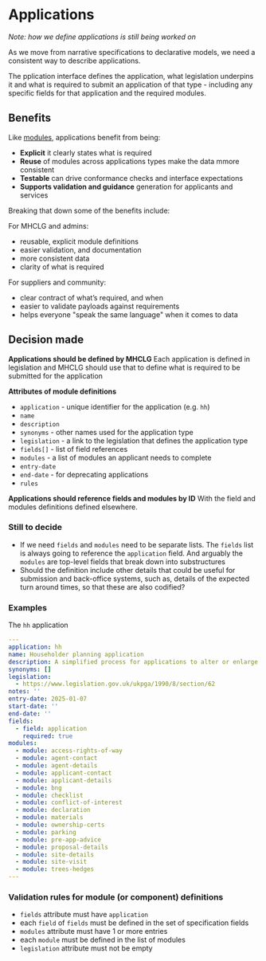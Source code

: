 # Applications

_Note: how we define applications is still being worked on_

As we move from narrative specifications to declarative models, we need a consistent way to describe applications. 

The pplication interface defines the application, what legislation underpins it and what is required to submit an application of that type - including any specific fields for that application and the required modules.


## Benefits

Like [modules](module.md), applications benefit from being:

* **Explicit** it clearly states what is required
* **Reuse** of modules across applications types make the data mmore consistent
* **Testable** can drive conformance checks and interface expectations
* **Supports validation and guidance** generation for applicants and services


Breaking that down some of the benefits include:

For MHCLG and admins:

* reusable, explicit module definitions
* easier validation, and documentation
* more consistent data
* clarity of what is required

For suppliers and community:

* clear contract of what’s required, and when
* easier to validate payloads against requirements
* helps everyone "speak the same language" when it comes to data

## Decision made

**Applications should be defined by MHCLG**
Each application is defined in legislation and MHCLG should use that to define what is required to be submitted for the application

**Attributes of module definitions**

* `application` -  unique identifier for the application (e.g. `hh`)
* `name`
* `description`
* `synonyms` - other names used for the application type
* `legislation` - a link to the legislation that defines the application type
* `fields[]` - list of field references
* `modules` - a list of modules an applicant needs to complete
* `entry-date`
* `end-date` - for deprecating applications
* `rules`

**Applications should reference fields and modules by ID**
With the field and modules definitions defined elsewhere.

### Still to decide

* If we need `fields` and `modules` need to be separate lists. The `fields` list is always going to reference the `application` field. And arguably the `modules` are top-level fields that break down into substructures
* Should the definition include other details that could be useful for submission and back-office systems, such as, details of the expected turn around times, so that these are also codified?

### Examples

The `hh` application
```yaml
---
application: hh
name: Householder planning application
description: A simplified process for applications to alter or enlarge a single house (but not a flat), including works within the boundary/garden
synonyms: []
legislation:
  - https://www.legislation.gov.uk/ukpga/1990/8/section/62
notes: ''
entry-date: 2025-01-07
start-date: ''
end-date: ''
fields:
  - field: application
    required: true
modules:
  - module: access-rights-of-way
  - module: agent-contact
  - module: agent-details
  - module: applicant-contact
  - module: applicant-details
  - module: bng
  - module: checklist
  - module: conflict-of-interest
  - module: declaration
  - module: materials
  - module: ownership-certs
  - module: parking
  - module: pre-app-advice
  - module: proposal-details
  - module: site-details
  - module: site-visit
  - module: trees-hedges
---
```

### Validation rules for module (or component) definitions

* `fields` attribute must have `application`
* each `field` of `fields` must be defined in the set of specification fields
* `modules` attribute must have 1 or more entries
* each `module` must be defined in the list of modules
* `legislation` attribute must not be empty
